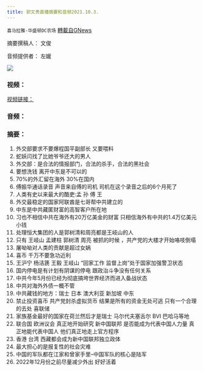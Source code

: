 ```yaml
---
title: 郭文贵直播摘要和音频2021.10.3.
---
```

`喜马拉雅-华盛顿DC农场` [轉載自GNews](https://gnews.org/zh-hans/1573063/)

摘要撰稿人： 文俊

音频提供者： 左媛


![](https://assets.gnews.org/wp-content/uploads/2021/10/Screen-Shot-2021-10-04-at-11.46.18-AM.png)


### 视频：

[视频链接：](https://gtv.org/video/id=61599f5b304e992109ae6927)

### 音频：

### 摘要：

1. 外交部要求不要爆程国平副部长 又要喂料
2. 蛇妖闫找了比她爷爷还大的男人
3. 外交部：是合法的情报部门，合法的杀手，合法的黑社会
4. 要想洗钱 离开中东是不可以的
5. 70%的外汇留在海外 30%在国内
6. 傅振华通话录音 声音来自傅的司机 司机在这个录音之后的6个月死了
7. 人类有史以来最大的酷吏:孟 孙 傅 王
8. 外交最稳定的国家阿联酋是七哥帮中共建立的
9. 中东是中共藏匿财富的高智客户所在地
10. 习也不相信中共在海外有20万亿美金的财富 只相信海外有中共的1.4万亿美元小钱
11. 处理恒大集团的人是郭树清和周亮都是王岐山的人
12. 只有 王岐山 孟建柱 郭树清 周亮 被抓的时候 ，共产党的大楼才开始咯吱倒塌
13. 屠呦呦对人类的贡献是超过女娲
14. 喜币 千万不要急功近利
15. 王沪宁 杨洁篪 王毅 王岐山 “回家工作 监督上岗”处于国家加强警卫状态
16. 国内停电是有计划有阴谋的停电 跟政治斗争没有任何关系
17. 中共今年5月份已经为彻底搞垮世界经济而进入备战状态
18. 中共对海外外债一概不管
19. 中共藏钱的地方：瑞士 日本 澳大利亚 新加坡 中东
20. 禁止投资喜币 共产党封杀虚拟货币 结果是所有的资金无处可逃 只有一个合理的去处 喜联储
21. 家族基金最好的国家在荷兰然后才是瑞士 马尔代夫塞舌尔 BVI 巴哈马等地
22. 联合国 欧洲议会 真正地开始研究 新中国联邦 是否能成为代表中国人力量 真正地能代表中国人 他们真正地走上官方程序
23. 香港 台湾 西藏都会成为新中国联邦独立政体
24. 最大担心的是报复性的社会灾难
25. 中国的军队都在江家和曾家手里–中国军队的核心是陆军
26. 2022年12月份之前尽量减少外出 好好活着
